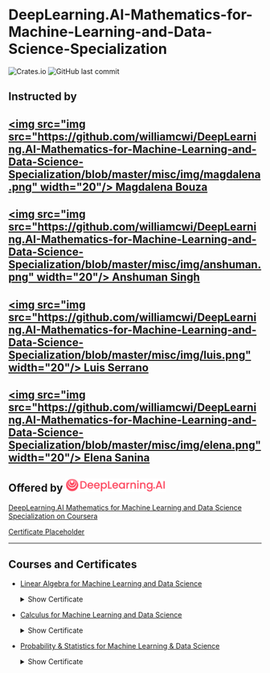 # DeepLearning.AI-Mathematics-for-Machine-Learning-and-Data-Science-Specialization
![Crates.io](https://img.shields.io/crates/l/rustc-serialize?style=flat-square)
![GitHub last commit](https://img.shields.io/github/last-commit/williamcwi/DeepLearning.AI-Mathematics-for-Machine-Learning-and-Data-Science-Specialization?style=flat-square)

## Instructed by 
## [<img src="img src="https://github.com/williamcwi/DeepLearning.AI-Mathematics-for-Machine-Learning-and-Data-Science-Specialization/blob/master/misc/img/magdalena.png" width="20"/> Magdalena Bouza](https://www.coursera.org/instructor/~105807453)
## [<img src="img src="https://github.com/williamcwi/DeepLearning.AI-Mathematics-for-Machine-Learning-and-Data-Science-Specialization/blob/master/misc/img/anshuman.png" width="20"/> Anshuman Singh](https://www.coursera.org/instructor/~107966914)
## [<img src="img src="https://github.com/williamcwi/DeepLearning.AI-Mathematics-for-Machine-Learning-and-Data-Science-Specialization/blob/master/misc/img/luis.png" width="20"/> Luis Serrano](https://www.coursera.org/instructor/luis-serrano)
## [<img src="img src="https://github.com/williamcwi/DeepLearning.AI-Mathematics-for-Machine-Learning-and-Data-Science-Specialization/blob/master/misc/img/elena.png" width="20"/> Elena Sanina](https://www.coursera.org/instructor/~74805343)
## Offered by [<img src="https://github.com/williamcwi/DeepLearning.AI-Mathematics-for-Machine-Learning-and-Data-Science-Specialization/blob/master/misc/img/deeplearning_logo.png" width="200"/>](https://www.deeplearning.ai)

[DeepLearning.AI Mathematics for Machine Learning and Data Science Specialization on Coursera](https://www.coursera.org/specializations/mathematics-for-machine-learning-and-data-science)

[Certificate Placeholder]()

---

## Courses and Certificates
  - [Linear Algebra for Machine Learning and Data Science]() <details>
    <summary>Show Certificate</summary><p>

      [Certificate Placeholder]()

  </p></details>

  - [Calculus for Machine Learning and Data Science]() <details>
    <summary>Show Certificate</summary><p>

      [Certificate Placeholder]()

  </p></details>

  - [Probability & Statistics for Machine Learning & Data Science]() <details>
    <summary>Show Certificate</summary><p>

      [Certificate Placeholder]()

  </p></details>
